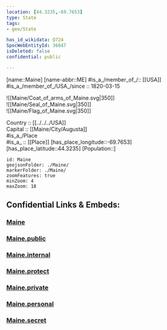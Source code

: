 ```yaml
---
location: [44.3235,-69.7653] 
type: State
tags:
- geo/State

has_id_wikidata: Q724 
SpocWebEntityId: 36047
isDeleted: false
confidential: public

---
```

[name::Maine] 
[name-abbr::ME] 
#is_a_/member_of_/:: [[USA]]
#is_a_/member_of_/USA_/since :: 1820-03-15 

![[Maine/Coat_of_arms_of_Maine.svg|350]]  
![[Maine/Seal_of_Maine.svg|350]]  
![[Maine/Flag_of_Maine.svg|350]]  

Country :: [[../../../USA]]  
Capital :: [[Maine/City/Augusta]]  
#is_a_/Place  
#is_a_ :: [[Place]] 
[has_place_longitude::-69.7653] 
[has_place_latitude::44.3235] 
[Population::] 



```leaflet
id: Maine
geojsonFolder: ./Maine/
markerFolder: ./Maine/
zoomFeatures: true 
minZoom: 4 
maxZoom: 18
```


## Confidential Links & Embeds: 

### [Maine](/_Standards/Earth/Continent/America~North/USA/USA~Eastern/Maine.md) 

### [Maine.public](/_public/Earth/Continent/America~North/USA/USA~Eastern/Maine.public.md) 

### [Maine.internal](/_internal/Earth/Continent/America~North/USA/USA~Eastern/Maine.internal.md) 

### [Maine.protect](/_protect/Earth/Continent/America~North/USA/USA~Eastern/Maine.protect.md) 

### [Maine.private](/_private/Earth/Continent/America~North/USA/USA~Eastern/Maine.private.md) 

### [Maine.personal](/_personal/Earth/Continent/America~North/USA/USA~Eastern/Maine.personal.md) 

### [Maine.secret](/_secret/Earth/Continent/America~North/USA/USA~Eastern/Maine.secret.md)

